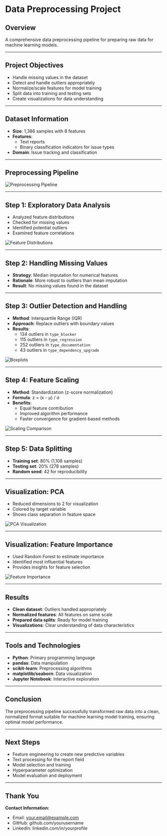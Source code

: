 # Data Preprocessing Project

## Overview

A comprehensive data preprocessing pipeline for preparing raw data for machine learning models.

---

## Project Objectives

- Handle missing values in the dataset
- Detect and handle outliers appropriately
- Normalize/scale features for model training
- Split data into training and testing sets
- Create visualizations for data understanding

---

## Dataset Information

- **Size**: 1,386 samples with 8 features
- **Features**: 
  - Text reports
  - Binary classification indicators for issue types
- **Domain**: Issue tracking and classification

---

## Preprocessing Pipeline

![Preprocessing Pipeline](../plots/pipeline_diagram.png)

---

## Step 1: Exploratory Data Analysis

- Analyzed feature distributions
- Checked for missing values
- Identified potential outliers
- Examined feature correlations

![Feature Distributions](../plots/feature_distributions.png)

---

## Step 2: Handling Missing Values

- **Strategy**: Median imputation for numerical features
- **Rationale**: More robust to outliers than mean imputation
- **Result**: No missing values found in the dataset

---

## Step 3: Outlier Detection and Handling

- **Method**: Interquartile Range (IQR)
- **Approach**: Replace outliers with boundary values
- **Results**: 
  - 134 outliers in `type_blocker`
  - 115 outliers in `type_regression`
  - 252 outliers in `type_documentation`
  - 43 outliers in `type_dependency_upgrade`

![Boxplots](../plots/feature_boxplots.png)

---

## Step 4: Feature Scaling

- **Method**: Standardization (z-score normalization)
- **Formula**: z = (x - μ) / σ
- **Benefits**: 
  - Equal feature contribution
  - Improved algorithm performance
  - Faster convergence for gradient-based methods

![Scaling Comparison](../plots/scaling_comparison_type_blocker.png)

---

## Step 5: Data Splitting

- **Training set**: 80% (1,108 samples)
- **Testing set**: 20% (278 samples)
- **Random seed**: 42 for reproducibility

---

## Visualization: PCA

- Reduced dimensions to 2 for visualization
- Colored by target variable
- Shows class separation in feature space

![PCA Visualization](../plots/pca_visualization.png)

---

## Visualization: Feature Importance

- Used Random Forest to estimate importance
- Identified most influential features
- Provides insights for feature selection

![Feature Importance](../plots/feature_importance.png)

---

## Results

- **Clean dataset**: Outliers handled appropriately
- **Normalized features**: All features on same scale
- **Prepared data splits**: Ready for model training
- **Visualizations**: Clear understanding of data characteristics

---

## Tools and Technologies

- **Python**: Primary programming language
- **pandas**: Data manipulation
- **scikit-learn**: Preprocessing algorithms
- **matplotlib/seaborn**: Data visualization
- **Jupyter Notebook**: Interactive exploration

---

## Conclusion

The preprocessing pipeline successfully transformed raw data into a clean, normalized format suitable for machine learning model training, ensuring optimal model performance.

---

## Next Steps

- Feature engineering to create new predictive variables
- Text processing for the report field
- Model selection and training
- Hyperparameter optimization
- Model evaluation and deployment

---

## Thank You

**Contact Information:**
- Email: your.email@example.com
- GitHub: github.com/yourusername
- LinkedIn: linkedin.com/in/yourprofile
